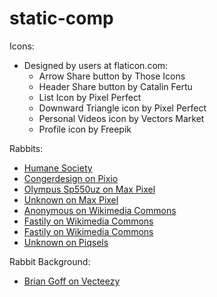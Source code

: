 # static-comp


Icons:
- Designed by users at flaticon.com:
  - Arrow Share button by Those Icons
  - Header Share button by Catalin Fertu
  - List Icon by Pixel Perfect
  - Downward Triangle icon by Pixel Perfect
  - Personal Videos icon by Vectors Market
  - Profile icon by Freepik

Rabbits:
  - [Humane Society](https://www.google.com/url?sa=i&url=https%3A%2F%2Fwww.humanesociety.org%2Fresources%2Frabbit-right-pet-you&psig=AOvVaw01t5GJn-ZSdEBg1rhJzhgu&ust=1631663139054000&source=images&cd=vfe&ved=0CAwQjhxqFwoTCLDyqoCR_fICFQAAAAAdAAAAABAE)
  - [Congerdesign on Pixio](https://pixnio.com/free-images/2017/05/23/2017-05-23-17-09-14-900x623.jpg)
  - [Olympus Sp550uz on Max Pixel](https://www.maxpixel.net/static/photo/2x/Rodent-Pet-Rabbit-Hare-Animal-Mammal-Baby-2531796.jpg)
  - [Unknown on Max Pixel](https://www.maxpixel.net/static/photo/1x/Animal-Bunny-Rabbit-Pet-3540036.jpg)
  - [Anonymous on Wikimedia Commons](https://upload.wikimedia.org/wikipedia/commons/thumb/4/46/Blanc_De_Hotot_Rabbit.jpg/1600px-Blanc_De_Hotot_Rabbit.jpg)
  - [Fastily on Wikimedia Commons](https://upload.wikimedia.org/wikipedia/commons/thumb/e/e0/Pet_Bunny_1_2013-07-27.jpg/1600px-Pet_Bunny_1_2013-07-27.jpg)
  - [Fastily on Wikimedia Commons](https://upload.wikimedia.org/wikipedia/commons/2/22/Pet_Rabbits_7_2014-02-11.jpg)
  - [Unknown on Piqsels](https://p1.piqsels.com/preview/73/764/920/the-lion-rabbit-slovakia.jpg)

Rabbit Background:
  - [Brian Goff on Vecteezy](https://www.vecteezy.com/vector-art/546581-cartoon-bunny-rabbit-graphic)
